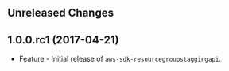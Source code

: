 Unreleased Changes
------------------

1.0.0.rc1 (2017-04-21)
------------------

* Feature - Initial release of `aws-sdk-resourcegroupstaggingapi`.

